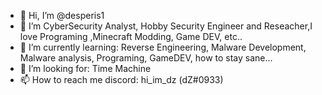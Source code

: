 - 👋 Hi, I’m @desperis1
- 👀 I’m CyberSecurity Analyst, Hobby Security Engineer and Reseacher,I love  Programing ,Minecraft Modding, Game DEV, etc..
- 🌱 I’m currently learning: Reverse Engineering, Malware Development, Malware analysis, Programing, GameDEV, how to stay sane...
- 💞️ I’m looking for: Time Machine
- 📫 How to reach me discord: hi_im_dz (dZ#0933)

<!---
desperis1/desperis1 is a ✨ special ✨ repository because its `README.md` (this file) appears on your GitHub profile.
You can click the Preview link to take a look at your changes.
--->
